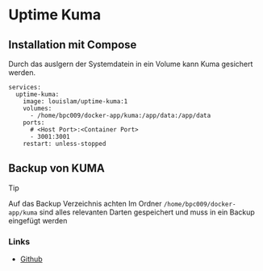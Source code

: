 # Uptime Kuma

## Installation mit Compose
Durch das auslgern der Systemdatein in ein Volume kann Kuma gesichert werden.
```
services:
  uptime-kuma:
    image: louislam/uptime-kuma:1
    volumes:
      - /home/bpc009/docker-app/kuma:/app/data:/app/data
    ports:
      # <Host Port>:<Container Port>
      - 3001:3001
    restart: unless-stopped
```
## Backup von KUMA
>[!TIP]
>Auf das Backup Verzeichnis achten
Im Ordner ```/home/bpc009/docker-app/kuma``` sind alles relevanten Darten gespeichert und muss in ein Backup eingefügt werden

### Links
+ [Github](https://github.com/louislam/uptime-kuma)
